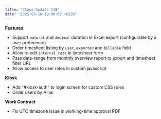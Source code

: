 ```yaml
---
title: "Cloud-Update 118"
date: "2025-03-16 18:00:00 +0200"
---
```


**Features**
- Support `natural` and `decimal` duration in Excel export (configurable by a user preference)
- Order timesheet listing by `user`, `exported` and `billable` field
- Allow to edit `internal rate` in timesheet form
- Pass date-range from monthly overview report to export and timesheet filter URL
- Allow access to user roles in custom javascript

**Kiosk**
- Add "#kiosk-auth" to login screen for custom CSS rules
- Order users by Alias

**Work Contract**
- Fix UTC timezone issue in working-time approval PDF
